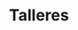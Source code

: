 ---
title: Talleres
layout: collection
permalink: /talleres/
collection: talleres
entries_layout: grid
classes: wide
---